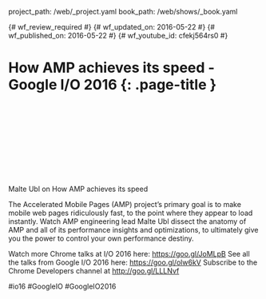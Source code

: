 project_path: /web/_project.yaml
book_path: /web/shows/_book.yaml

{# wf_review_required #}
{# wf_updated_on: 2016-05-22 #}
{# wf_published_on: 2016-05-22 #}
{# wf_youtube_id: cfekj564rs0 #}

# How AMP achieves its speed - Google I/O 2016 {: .page-title }


<div class="video-wrapper">
  <iframe class="devsite-embedded-youtube-video" data-video-id="cfekj564rs0"
          data-autohide="1" data-showinfo="0" frameborder="0" allowfullscreen>
  </iframe>
</div>


Malte Ubl on How AMP achieves its speed

The Accelerated Mobile Pages (AMP) project’s primary goal is to make mobile web pages ridiculously fast, to the point where they appear to load instantly. Watch AMP engineering lead Malte Ubl dissect the anatomy of AMP and all of its performance insights and optimizations, to ultimately give you the power to control your own performance destiny.

Watch more Chrome talks at I/O 2016 here: https://goo.gl/JoMLpB 
See all the talks from Google I/O 2016 here: https://goo.gl/olw6kV
Subscribe to the Chrome Developers channel at http://goo.gl/LLLNvf 

#io16 #GoogleIO #GoogleIO2016
